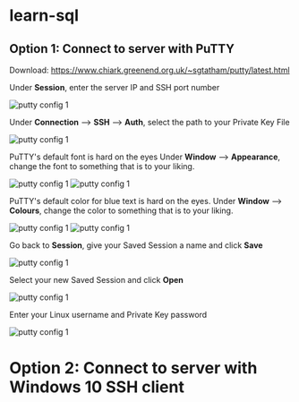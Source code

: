 # learn-sql
## Option 1: Connect to server with PuTTY
Download: https://www.chiark.greenend.org.uk/~sgtatham/putty/latest.html

Under **Session**, enter the server IP and SSH port number

![putty config 1](/images/putty_config1.png)


Under **Connection** --> **SSH** --> **Auth**, select the path to your Private Key File

![putty config 1](/images/putty_config2.png)


PuTTY's default font is hard on the eyes Under **Window** --> **Appearance**, change the font to something that is to your liking.

![putty config 1](/images/putty_config3.png)
![putty config 1](/images/putty_config4.png)


PuTTY's default color for blue text is hard on the eyes. Under **Window** --> **Colours**, change the color to something that is to your liking.

![putty config 1](/images/putty_config5.png)
![putty config 1](/images/putty_config6.png)


Go back to **Session**, give your Saved Session a name and click **Save**

![putty config 1](/images/putty_config7.png)


Select your new Saved Session and click **Open**

![putty config 1](/images/putty_config8.png)


Enter your Linux username and Private Key password

![putty config 1](/images/putty_config9.png)


# Option 2: Connect to server with Windows 10 SSH client
